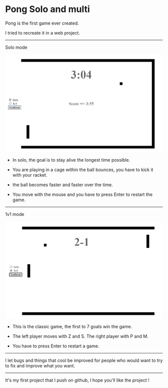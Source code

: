 # Pong Solo and multi

Pong is the first game ever created.

I tried to recreate it in a web project.

---

Solo mode

![PongSolo](./src/pongSoloScreen.png)

* In solo, the goal is to stay alive the longest time possible.

* You are playing in a cage within the ball bounces, you have to kick it with your racket.

* the ball becomes faster and faster over the time.

* You move with the mouse and you have to press Enter to restart the game.

---

1v1 mode

![Pong1v1](./src/pongMultiScreen.png)

* This is the classic game, the first to 7 goals win the game.

* The left player moves with Z and S. The right player with P and M.

* You have to press Enter to restart a game.

---

I let bugs and things that cool be improved for people who would want to try to fix and improve what you want.

---

It's my first project that I push on github, I hope you'll like the project !